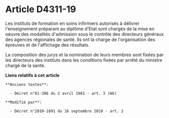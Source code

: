 # Article D4311-19

Les instituts de formation en soins infirmiers autorisés à délivrer l'enseignement préparant au diplôme d'Etat sont chargés
de la mise en oeuvre des modalités d'admission sous le contrôle des directeurs généraux des agences régionales de santé. Ils
ont la charge de l'organisation des épreuves et de l'affichage des résultats. 

La composition des jurys et la nomination de leurs membres sont fixées par les directeurs des instituts dans les conditions
fixées par arrêté du ministre chargé de la santé.

**Liens relatifs à cet article**

	**Anciens textes**:

	  - Décret n°81-306 du 2 avril 1981 - art. 3 (Ab)

	**Modifié par**:

	  - Décret n°2010-1091 du 16 septembre 2010 - art. 2
